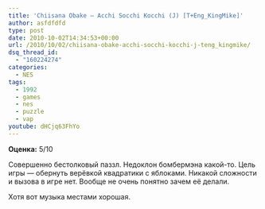```yaml
---
title: 'Chiisana Obake – Acchi Socchi Kocchi (J) [T+Eng_KingMike]'
author: asfdfdfd
type: post
date: 2010-10-02T14:34:53+00:00
url: /2010/10/02/chiisana-obake-acchi-socchi-kocchi-j-teng_kingmike/
dsq_thread_id:
  - "160224274"
categories:
  - NES
tags:
  - 1992
  - games
  - nes
  - puzzle
  - vap
youtube: dHCjq63FhYo
---
```

**Оценка:** 5/10

Совершенно бестолковый паззл. Недоклон бомбермэна какой-то. Цель игры — обернуть верёвкой квадратики с яблоками. Никакой сложности и вызова в игре нет. Вообще не очень понятно зачем её делали.

Хотя вот музыка местами хорошая.